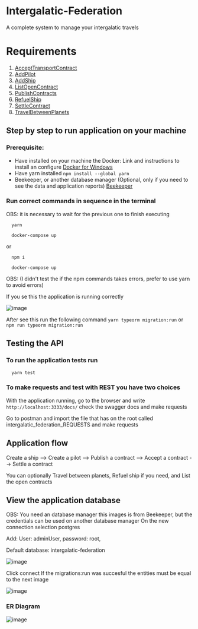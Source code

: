 # Intergalatic-Federation
A complete system to manage your intergalatic travels

# Requirements
1. [AcceptTransportContract](./requirements/acceptTransportContract.md)
2. [AddPilot](./requirements/addPilot.md)
3. [AddShip](./requirements/addShip.md)
4. [ListOpenContract](./requirements/listOpenContracts.md)
5. [PublishContracts](./requirements/publishContract.md)
6. [RefuelShip](./requirements/refuelShip.md)
7. [SettleContract](./requirements/settleContract.md)
8. [TravelBetweenPlanets](./requirements/travelBetweenPlanets.md)

## Step by step to run application on your machine
### Prerequisite:
  * Have installed on your machine the Docker: Link and instructions to install an configure [Docker for Windows](https://docs.docker.com/desktop/windows/install/)
  * Have yarn installed `npm install --global yarn`
  * Beekeeper, or another database manager (Optional, only if you need to see the data and application reports) [Beekeeper](https://www.beekeeperstudio.io/)

### Run correct commands in sequence in the terminal 
OBS: it is necessary to wait for the previous one to finish executing
```shell
  yarn
  
  docker-compose up
```
or
```shell
  npm i
  
  docker-compose up
``` 
OBS: (I didn't test the if the npm commands takes errors, prefer to use yarn to avoid errors)

If you se this the application is running correctly

![image](https://user-images.githubusercontent.com/50158294/160213579-986df38b-27e1-483a-97bf-634ff3b17f73.png)

After see this run the following command
`yarn typeorm migration:run`
or
`npm run typeorm migration:run`

## Testing the API
### To run the application tests run
```shell
  yarn test
```

### To make requests and test with REST you have two choices
With the application running, go to the browser and write `http://localhost:3333/docs/` check the swagger docs and make requests

Go to postman and import the file that has on the root called intergalatic_federation_REQUESTS and make requests

## Application flow
Create a ship --> Create a pilot --> Publish a contract --> Accept a contract --> Settle a contract

You can optionally Travel between planets, Refuel ship if you need, and List the open contracts

## View the application database
OBS: You need an database manager this images is from Beekeeper, but the credentials can be used on another database manager
On the new connection selection postgres

Add:
User: adminUser, 
password: root, 

Default database: intergalatic-federation

![image](https://user-images.githubusercontent.com/50158294/160209498-621fbc07-b167-4c6a-aba6-6d4031c52e29.png)

Click connect
If the migrations:run was succesful the entities must be equal to the next image

![image](https://user-images.githubusercontent.com/50158294/160209732-708de984-0a67-4de5-ac3c-b08724b622ad.png)

### ER Diagram

![image](https://user-images.githubusercontent.com/50158294/160210581-9f99b12e-2871-413c-aad0-a662b6de6387.png)

